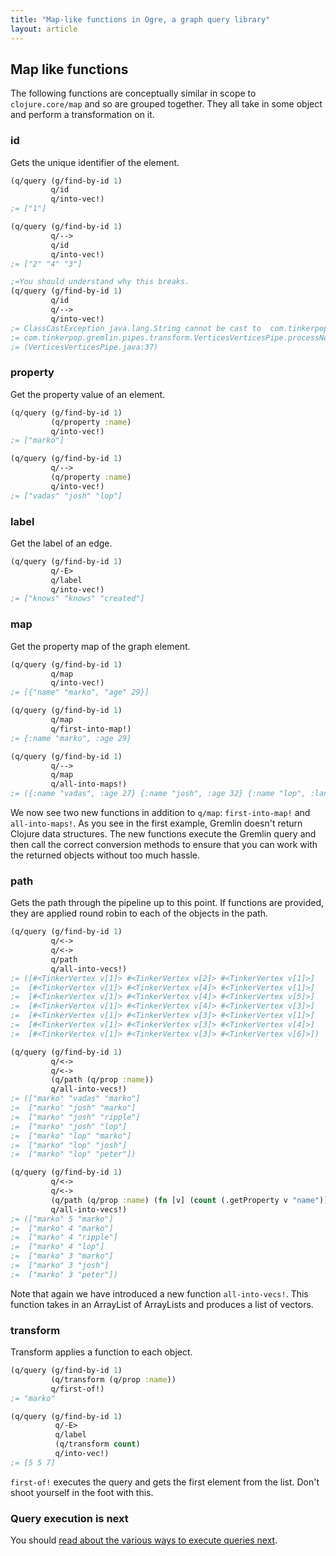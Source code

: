 ```yaml
---
title: "Map-like functions in Ogre, a graph query library"
layout: article
---
```


## Map like functions

The following functions are conceptually similar in scope to
`clojure.core/map` and so are grouped together. They all take in some
object and perform a transformation on it.

### id

Gets the unique identifier of the element.

``` clojure
(q/query (g/find-by-id 1)
         q/id
         q/into-vec!)
;= ["1"]

(q/query (g/find-by-id 1)
         q/-->
         q/id
         q/into-vec!)
;= ["2" "4" "3"]

;=You should understand why this breaks.
(q/query (g/find-by-id 1)
         q/id
         q/-->         
         q/into-vec!)
;= ClassCastException java.lang.String cannot be cast to  com.tinkerpop.blueprints.Vertex  
;= com.tinkerpop.gremlin.pipes.transform.VerticesVerticesPipe.processNextStart 
;= (VerticesVerticesPipe.java:37)
```

### property

Get the property value of an element. 

``` clojure
(q/query (g/find-by-id 1)
         (q/property :name)
         q/into-vec!)
;= ["marko"]

(q/query (g/find-by-id 1)
         q/-->
         (q/property :name)
         q/into-vec!)
;= ["vadas" "josh" "lop"]
```


### label

Get the label of an edge.

``` clojure
(q/query (g/find-by-id 1)
         q/-E>
         q/label
         q/into-vec!)
;= ["knows" "knows" "created"]
``` 

### map

Get the property map of the graph element.

``` clojure
(q/query (g/find-by-id 1)
         q/map
         q/into-vec!)
;= [{"name" "marko", "age" 29}]

(q/query (g/find-by-id 1)
         q/map
         q/first-into-map!)
;= {:name "marko", :age 29}

(q/query (g/find-by-id 1)
         q/-->
         q/map
         q/all-into-maps!)
;= ({:name "vadas", :age 27} {:name "josh", :age 32} {:name "lop", :lang "java"})
``` 

We now see two new functions in addition to `q/map`: `first-into-map!`
and `all-into-maps!`. As you see in the first example, Gremlin doesn't
return Clojure data structures. The new functions execute the Gremlin
query and then call the correct conversion methods to ensure that you
can work with the returned objects without too much hassle.

### path

Gets the path through the pipeline up to this point. If functions are
provided, they are applied round robin to each of the objects in the
path. 

``` clojure
(q/query (g/find-by-id 1)
         q/<->
         q/<->
         q/path
         q/all-into-vecs!)
;= ([#<TinkerVertex v[1]> #<TinkerVertex v[2]> #<TinkerVertex v[1]>] 
;=  [#<TinkerVertex v[1]> #<TinkerVertex v[4]> #<TinkerVertex v[1]>] 
;=  [#<TinkerVertex v[1]> #<TinkerVertex v[4]> #<TinkerVertex v[5]>] 
;=  [#<TinkerVertex v[1]> #<TinkerVertex v[4]> #<TinkerVertex v[3]>] 
;=  [#<TinkerVertex v[1]> #<TinkerVertex v[3]> #<TinkerVertex v[1]>] 
;=  [#<TinkerVertex v[1]> #<TinkerVertex v[3]> #<TinkerVertex v[4]>] 
;=  [#<TinkerVertex v[1]> #<TinkerVertex v[3]> #<TinkerVertex v[6]>])         

(q/query (g/find-by-id 1)
         q/<->
         q/<->
         (q/path (q/prop :name))
         q/all-into-vecs!)
;= (["marko" "vadas" "marko"] 
;=  ["marko" "josh" "marko"] 
;=  ["marko" "josh" "ripple"] 
;=  ["marko" "josh" "lop"] 
;=  ["marko" "lop" "marko"] 
;=  ["marko" "lop" "josh"] 
;=  ["marko" "lop" "peter"])

(q/query (g/find-by-id 1)
         q/<->
         q/<->
         (q/path (q/prop :name) (fn [v] (count (.getProperty v "name"))))
         q/all-into-vecs!)
;= (["marko" 5 "marko"] 
;=  ["marko" 4 "marko"] 
;=  ["marko" 4 "ripple"] 
;=  ["marko" 4 "lop"] 
;=  ["marko" 3 "marko"] 
;=  ["marko" 3 "josh"] 
;=  ["marko" 3 "peter"])         
``` 

Note that again we have introduced a new function `all-into-vecs!`.
This function takes in an ArrayList of ArrayLists and produces a list
of vectors.

### transform

Transform applies a function to each object. 

``` clojure
(q/query (g/find-by-id 1)
         (q/transform (q/prop :name))
         q/first-of!)
;= "marko"         

(q/query (g/find-by-id 1)
          q/-E>
          q/label
          (q/transform count)
          q/into-vec!)         
;= [5 5 7]          
``` 

`first-of!` executes the query and gets the first element from the
list. Don't shoot yourself in the foot with this. 

### Query execution is next

You should [read about the various ways to execute queries next](/articles/query.html). 
